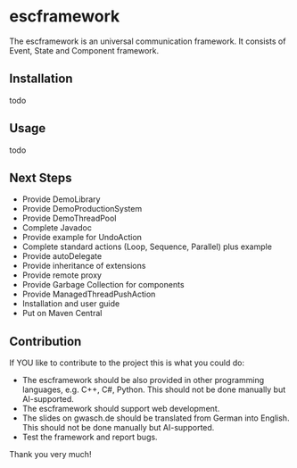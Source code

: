 # escframework
The escframework is an universal communication framework. It consists of Event, State and Component framework.

## Installation
todo

## Usage
todo

## Next Steps
* Provide DemoLibrary
* Provide DemoProductionSystem
* Provide DemoThreadPool
* Complete Javadoc
* Provide example for UndoAction
* Complete standard actions (Loop, Sequence, Parallel) plus example
* Provide autoDelegate
* Provide inheritance of extensions
* Provide remote proxy
* Provide Garbage Collection for components
* Provide ManagedThreadPushAction
* Installation and user guide
* Put on Maven Central
  
## Contribution
If YOU like to contribute to the project this is what you could do:
* The escframework should be also provided in other programming languages, e.g. C++, C#, Python. This should not be done manually but AI-supported.
* The escframework should support web development.
* The slides on gwasch.de should be translated from German into English. This should not be done manually but AI-supported.
* Test the framework and report bugs.

Thank you very much!
